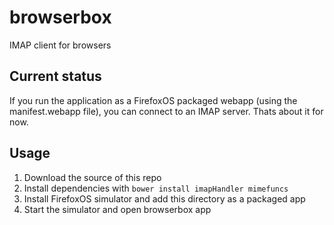 # browserbox

IMAP client for browsers

## Current status

If you run the application as a FirefoxOS packaged webapp (using the manifest.webapp file), you can connect to an IMAP server. Thats about it for now.

## Usage

  1. Download the source of this repo
  2. Install dependencies with `bower install imapHandler mimefuncs`
  3. Install FirefoxOS simulator and add this directory as a packaged app
  4. Start the simulator and open browserbox app


